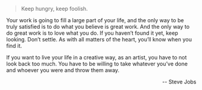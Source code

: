 <blockquote>
        Keep hungry, keep foolish.
</blockquote>

<p>
    Your work is going to fill a large part of your life, and the only way to be truly satisfied is to do what you believe is great work. And the only way to do great work is to love what you do. If you haven’t found it yet, keep looking. Don’t settle. As with all matters of the heart, you’ll know when you find it.
</p>

<p>
If you want to live your life in a creative way, as an artist, you have to not look back too much. You have to be willing to take whatever you’ve done and whoever you were and throw them away.
</p>

<p style="text-align:right;">
-- Steve Jobs
</p>
